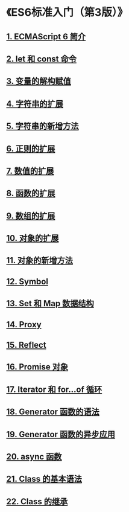 # 《ES6标准入门（第3版）》

## [1. ECMAScript 6 简介](./1.ECMAScript6简介/ECMAScript6简介.md)

## [2. let 和 const 命令](./2.let和const命令/let和const命令.md)

## [3. 变量的解构赋值](./3.变量的解构赋值/变量的解构赋值.md)

## [4. 字符串的扩展](./4.字符串的扩展/字符串的扩展.md)

## [5. 字符串的新增方法](./5.字符串的新增方法/字符串的新增方法.md)

## [6. 正则的扩展](./6.正则的扩展/正则的扩展.md)

## [7. 数值的扩展](./7.数值的扩展/数值的扩展.md)

## [8. 函数的扩展](./8.函数的扩展/函数的扩展.md)

## [9. 数组的扩展](./9.数组的扩展/数组的扩展.md)

## [10. 对象的扩展](./10.对象的扩展/对象的扩展.md)

## [11. 对象的新增方法](./11.对象的新增方法/对象的新增方法.md)

## [12. Symbol](./12.Symbol/Symbol.md)

## [13. Set 和 Map 数据结构](./13.Set和Map数据结构/Set和Map数据结构.md)

## [14. Proxy](./14.Proxy/Proxy.md)

## [15. Reflect](./15.Reflect/Reflect.md)

## [16. Promise 对象](./16.Promise对象/Promise对象.md)

## [17. Iterator 和 for...of 循环](./17.Iterator和for...of循环/Iterator和for...of循环.md)

## [18. Generator 函数的语法](./18.Generator函数的语法/Generator函数的语法.md)

## [19. Generator 函数的异步应用](./19.Generator函数的异步应用/Generator函数的异步应用.md)

## [20. async 函数](./20.async函数/async函数.md)

## [21. Class 的基本语法](./21.Class的基本语法/Class的基本语法.md)

## [22. Class 的继承](./22.Class的继承/Class的继承.md)